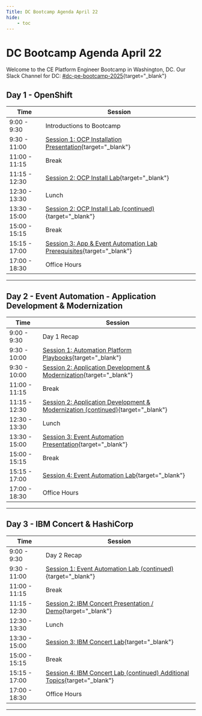 ```yaml
---
Title: DC Bootcamp Agenda April 22
hide:
    - toc
---
```


# DC Bootcamp Agenda April 22

Welcome to the CE Platform Engineer Bootcamp in Washington, DC.  Our Slack Channel for DC:  [#dc-pe-bootcamp-2025](https://ibm.enterprise.slack.com/archives/C08NSTK72E6){target="_blank"}

## Day 1 - OpenShift

| Time          | Session |
| ------------- | --------- |
| 9:00 - 9:30   | Introductions to Bootcamp |
| 9:30 - 11:00  | [Session 1: OCP Installation Presentation](./ocp-on-vmware/index.md){target="_blank"} |
| 11:00 - 11:15 | Break |
| 11:15 - 12:30 | [Session 2: OCP Install Lab](./ocp-on-vmware/index.md){target="_blank"} |
| 12:30 - 13:30 | Lunch |
| 13:30 - 15:00 | [Session 2: OCP Install Lab (continued)](./ocp-on-vmware/index.md){target="_blank"} |
| 15:00 - 15:15 | Break |
| 15:15 - 17:00 | [Session 3: App & Event Automation Lab Prerequisites](./wca-app-dev-mod/index.md){target="_blank"} |
| 17:00 - 18:30 | Office Hours |

---

## Day 2 - Event Automation - Application Development & Modernization

| Time          | Session |
| ------------- | --------- |
| 9:00 - 9:30   | Day 1 Recap |
| 9:30 - 10:00  | [Session 1: Automation Platform Playbooks](https://pages.github.ibm.com/skol/ce-platform-engineering/){target="_blank"} |
| 9:30 - 10:00  | [Session 2: Application Development & Modernization](https://ibm.box.com/s/m5j7o281xu3rfvx1iizp6vi6vrx1pw4v){target="_blank"} |
| 11:00 - 11:15 | Break |
| 11:15 - 12:30 | [Session 2: Application Development & Modernization (continued)](./wca-app-dev-mod/index.md){target="_blank"} |
| 12:30 - 13:30 | Lunch |
| 13:30 - 15:00 | [Session 3: Event Automation Presentation](https://ibm.box.com/s/m5j7o281xu3rfvx1iizp6vi6vrx1pw4v){target="_blank"} |
| 15:00 - 15:15 | Break |
| 15:15 - 17:00 | [Session 4: Event Automation Lab](./ea/index.md){target="_blank"} |
| 17:00 - 18:30 | Office Hours |

---

## Day 3 - IBM Concert & HashiCorp

| Time          | Session |
| ------------- | --------- |
| 9:00 - 9:30   | Day 2 Recap |
| 9:30 - 11:00  | [Session 1: Event Automation Lab (continued)](./ea/index.md){target="_blank"} |
| 11:00 - 11:15 | Break |
| 11:15 - 12:30 | [Session 2: IBM Concert Presentation / Demo](./concert/index.md){target="_blank"} |
| 12:30 - 13:30 | Lunch |
| 13:30 - 15:00 | [Session 3: IBM Concert Lab](./concert/index.md){target="_blank"} |
| 15:00 - 15:15 | Break |
| 15:15 - 17:00 | [Session 4: IBM Concert Lab (continued) Additional Topics](./concert/index.md){target="_blank"} |
| 17:00 - 18:30 | Office Hours |

---

